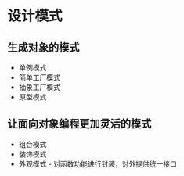 # 设计模式

## 生成对象的模式

- 单例模式
- 简单工厂模式
- 抽象工厂模式
- 原型模式

## 让面向对象编程更加灵活的模式

- 组合模式
- 装饰模式
- 外观模式 - 对函数功能进行封装，对外提供统一接口